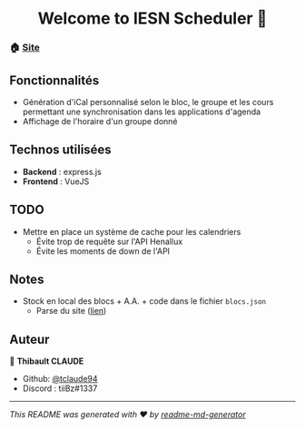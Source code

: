 <h1 align="center">Welcome to IESN Scheduler 👋</h1>

### 🏠 [Site](https://iesn.thibaultclaude.be)

## Fonctionnalités

- Génération d'iCal personnalisé selon le bloc, le groupe et les cours permettant une synchronisation dans les applications d'agenda
- Affichage de l'horaire d'un groupe donné

## Technos utilisées

- __Backend__ : express.js
- __Frontend__ : VueJS

## TODO

* Mettre en place un système de cache pour les calendriers
    * Évite trop de requête sur l'API Henallux
    * Évite les moments de down de l'API

## Notes

* Stock en local des blocs + A.A. + code dans le fichier `blocs.json`
    - Parse du site ([lien](https://services.henallux.be/paysage/public/cursus/infocursus/idCursus/6)) 
    
## Auteur

👤 **Thibault CLAUDE**

* Github: [@tclaude94](https://github.com/tclaude94)
* Discord : tiiBz#1337

***
_This README was generated with ❤️ by [readme-md-generator](https://github.com/kefranabg/readme-md-generator)_
